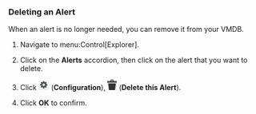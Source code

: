 ### Deleting an Alert

When an alert is no longer needed, you can remove it from your VMDB.

1.  Navigate to menu:Control\[Explorer\].

2.  Click on the **Alerts** accordion, then click on the alert that you
    want to delete.

3.  Click ![1847](/images/1847.png) (**Configuration**),
    ![1861](/images/1861.png) (**Delete this Alert**).

4.  Click **OK** to confirm.
